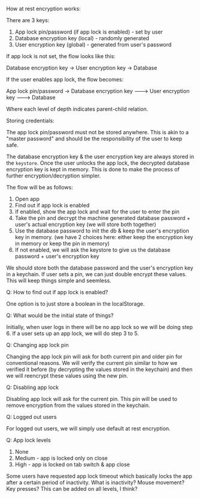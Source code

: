 How at rest encryption works:

There are 3 keys:

1. App lock pin/password (if app lock is enabled) - set by user
2. Database encryption key (local) - randomly generated
3. User encryption key (global) - generated from user's password

If app lock is not set, the flow looks like this:

Database encryption key
-> User encryption key
-> Database

If the user enables app lock, the flow becomes:

App lock pin/password
-> Database encryption key
---> User encryption key
---> Database

Where each level of depth indicates parent-child relation.

Storing credentials:

The app lock pin/password must not be stored anywhere. This is akin to a "master password" and should be the responsibility of the user to keep safe.

The database encryption key & the user encryption key are always stored in the `keystore`. Once the user unlocks the app lock, the decrypted database encryption key is kept in memory. This is done to make the process of further encryption/decryption simpler.

The flow will be as follows:

1. Open app
2. Find out if app lock is enabled
3. If enabled, show the app lock and wait for the user to enter the pin
4. Take the pin and decrypt the machine generated database password + user's actual encryption key (we will store both together)
5. Use the database password to init the db & keep the user's encryption key in memory. (we have 2 choices here: either keep the encryption key in memory or keep the pin in memory)
6. If not enabled, we will ask the keystore to give us the database password + user's encryption key

We should store both the database password and the user's encryption key in a keychain. If user sets a pin, we can just double encrypt these values. This will keep things simple and seemless.

Q: How to find out if app lock is enabled?

One option is to just store a boolean in the localStorage.

Q: What would be the initial state of things?

Initially, when user logs in there will be no app lock so we will be doing step 6. If a user sets up an app lock, we will do step 3 to 5.

Q: Changing app lock pin

Changing the app lock pin will ask for both current pin and older pin for conventional reasons. We will verify the current pin similar to how we verified it before (by decrypting the values stored in the keychain) and then we will reencrypt these values using the new pin.

Q: Disabling app lock

Disabling app lock will ask for the current pin. This pin will be used to remove encryption from the values stored in the keychain.

Q: Logged out users

For logged out users, we will simply use default at rest encryption.

Q: App lock levels

1. None
2. Medium - app is locked only on close
3. High - app is locked on tab switch & app close

Some users have requested app lock timeout which basically locks the app after a certain period of inactivity. What is inactivity? Mouse movement? Key presses? This can be added on all levels, I think?
